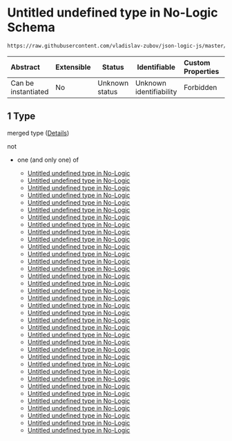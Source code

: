# Untitled undefined type in No-Logic Schema

```txt
https://raw.githubusercontent.com/vladislav-zubov/json-logic-js/master/schemas/common/no-logic-object.json#/oneOf/1/allOf/1
```




| Abstract            | Extensible | Status         | Identifiable            | Custom Properties | Additional Properties | Access Restrictions | Defined In                                                                   |
| :------------------ | ---------- | -------------- | ----------------------- | :---------------- | --------------------- | ------------------- | ---------------------------------------------------------------------------- |
| Can be instantiated | No         | Unknown status | Unknown identifiability | Forbidden         | Allowed               | none                | [no-logic-object.json\*](common/no-logic-object.json "open original schema") |

## 1 Type

merged type ([Details](no-logic-object-oneof-non-logic-single-key-object-allof-1.md))

not

-   one (and only one) of

    -   [Untitled undefined type in No-Logic](no-logic-object-oneof-non-logic-single-key-object-allof-1-not-oneof-0.md "check type definition")
    -   [Untitled undefined type in No-Logic](no-logic-object-oneof-non-logic-single-key-object-allof-1-not-oneof-1.md "check type definition")
    -   [Untitled undefined type in No-Logic](no-logic-object-oneof-non-logic-single-key-object-allof-1-not-oneof-2.md "check type definition")
    -   [Untitled undefined type in No-Logic](no-logic-object-oneof-non-logic-single-key-object-allof-1-not-oneof-3.md "check type definition")
    -   [Untitled undefined type in No-Logic](no-logic-object-oneof-non-logic-single-key-object-allof-1-not-oneof-4.md "check type definition")
    -   [Untitled undefined type in No-Logic](no-logic-object-oneof-non-logic-single-key-object-allof-1-not-oneof-5.md "check type definition")
    -   [Untitled undefined type in No-Logic](no-logic-object-oneof-non-logic-single-key-object-allof-1-not-oneof-6.md "check type definition")
    -   [Untitled undefined type in No-Logic](no-logic-object-oneof-non-logic-single-key-object-allof-1-not-oneof-7.md "check type definition")
    -   [Untitled undefined type in No-Logic](no-logic-object-oneof-non-logic-single-key-object-allof-1-not-oneof-8.md "check type definition")
    -   [Untitled undefined type in No-Logic](no-logic-object-oneof-non-logic-single-key-object-allof-1-not-oneof-9.md "check type definition")
    -   [Untitled undefined type in No-Logic](no-logic-object-oneof-non-logic-single-key-object-allof-1-not-oneof-10.md "check type definition")
    -   [Untitled undefined type in No-Logic](no-logic-object-oneof-non-logic-single-key-object-allof-1-not-oneof-11.md "check type definition")
    -   [Untitled undefined type in No-Logic](no-logic-object-oneof-non-logic-single-key-object-allof-1-not-oneof-12.md "check type definition")
    -   [Untitled undefined type in No-Logic](no-logic-object-oneof-non-logic-single-key-object-allof-1-not-oneof-13.md "check type definition")
    -   [Untitled undefined type in No-Logic](no-logic-object-oneof-non-logic-single-key-object-allof-1-not-oneof-14.md "check type definition")
    -   [Untitled undefined type in No-Logic](no-logic-object-oneof-non-logic-single-key-object-allof-1-not-oneof-15.md "check type definition")
    -   [Untitled undefined type in No-Logic](no-logic-object-oneof-non-logic-single-key-object-allof-1-not-oneof-16.md "check type definition")
    -   [Untitled undefined type in No-Logic](no-logic-object-oneof-non-logic-single-key-object-allof-1-not-oneof-17.md "check type definition")
    -   [Untitled undefined type in No-Logic](no-logic-object-oneof-non-logic-single-key-object-allof-1-not-oneof-18.md "check type definition")
    -   [Untitled undefined type in No-Logic](no-logic-object-oneof-non-logic-single-key-object-allof-1-not-oneof-19.md "check type definition")
    -   [Untitled undefined type in No-Logic](no-logic-object-oneof-non-logic-single-key-object-allof-1-not-oneof-20.md "check type definition")
    -   [Untitled undefined type in No-Logic](no-logic-object-oneof-non-logic-single-key-object-allof-1-not-oneof-21.md "check type definition")
    -   [Untitled undefined type in No-Logic](no-logic-object-oneof-non-logic-single-key-object-allof-1-not-oneof-22.md "check type definition")
    -   [Untitled undefined type in No-Logic](no-logic-object-oneof-non-logic-single-key-object-allof-1-not-oneof-23.md "check type definition")
    -   [Untitled undefined type in No-Logic](no-logic-object-oneof-non-logic-single-key-object-allof-1-not-oneof-24.md "check type definition")
    -   [Untitled undefined type in No-Logic](no-logic-object-oneof-non-logic-single-key-object-allof-1-not-oneof-25.md "check type definition")
    -   [Untitled undefined type in No-Logic](no-logic-object-oneof-non-logic-single-key-object-allof-1-not-oneof-26.md "check type definition")
    -   [Untitled undefined type in No-Logic](no-logic-object-oneof-non-logic-single-key-object-allof-1-not-oneof-27.md "check type definition")
    -   [Untitled undefined type in No-Logic](no-logic-object-oneof-non-logic-single-key-object-allof-1-not-oneof-28.md "check type definition")
    -   [Untitled undefined type in No-Logic](no-logic-object-oneof-non-logic-single-key-object-allof-1-not-oneof-29.md "check type definition")
    -   [Untitled undefined type in No-Logic](no-logic-object-oneof-non-logic-single-key-object-allof-1-not-oneof-30.md "check type definition")
    -   [Untitled undefined type in No-Logic](no-logic-object-oneof-non-logic-single-key-object-allof-1-not-oneof-31.md "check type definition")
    -   [Untitled undefined type in No-Logic](no-logic-object-oneof-non-logic-single-key-object-allof-1-not-oneof-32.md "check type definition")
    -   [Untitled undefined type in No-Logic](no-logic-object-oneof-non-logic-single-key-object-allof-1-not-oneof-33.md "check type definition")
    -   [Untitled undefined type in No-Logic](no-logic-object-oneof-non-logic-single-key-object-allof-1-not-oneof-34.md "check type definition")
    -   [Untitled undefined type in No-Logic](no-logic-object-oneof-non-logic-single-key-object-allof-1-not-oneof-35.md "check type definition")
